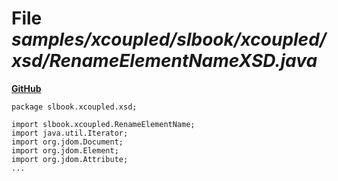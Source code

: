 # File _samples/xcoupled/slbook/xcoupled/xsd/RenameElementNameXSD.java_
**[GitHub](https://github.com/softlang/yas/blob/master/samples/xcoupled/slbook/xcoupled/xsd/RenameElementNameXSD.java)**
```
package slbook.xcoupled.xsd;

import slbook.xcoupled.RenameElementName;
import java.util.Iterator;
import org.jdom.Document;
import org.jdom.Element;
import org.jdom.Attribute;
...
```
